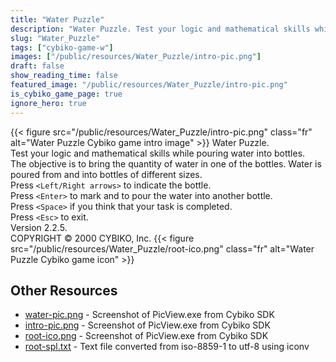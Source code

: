 ```yaml
---
title: "Water Puzzle"
description: "Water Puzzle. Test your logic and mathematical skills while pouring water into bottles. The objective is to bring the quantity of water in one of the bottles. Water is poured from and into bottles of different sizes. Press `<Left/Right arrows>`  to indicate the bottle. Press ..."
slug: "Water_Puzzle"
tags: ["cybiko-game-w"]
images: ["/public/resources/Water_Puzzle/intro-pic.png"]
draft: false
show_reading_time: false
featured_image: "/public/resources/Water_Puzzle/intro-pic.png"
is_cybiko_game_page: true
ignore_hero: true
---
```

{{< figure src="/public/resources/Water_Puzzle/intro-pic.png" class="fr" alt="Water Puzzle Cybiko game intro image" >}}
Water Puzzle. \
Test your logic and mathematical skills while pouring water into bottles. \
The objective is to bring the quantity of water in one of the bottles. Water is poured from and into bottles of different sizes. \
Press `<Left/Right arrows>`  to indicate the bottle. \
Press `<Enter>`  to mark and to pour the water into another bottle. \
Press `<Space>`  if you think that your task is completed. \
Press `<Esc>`  to exit. \
Version 2.2.5. \
COPYRIGHT © 2000 CYBIKO, Inc. {{< figure src="/public/resources/Water_Puzzle/root-ico.png" class="fr" alt="Water Puzzle Cybiko game icon" >}}

## Other Resources
* [water-pic.png](/public/resources/Water_Puzzle/water-pic.png) - Screenshot of PicView.exe from Cybiko SDK
* [intro-pic.png](/public/resources/Water_Puzzle/intro-pic.png) - Screenshot of PicView.exe from Cybiko SDK
* [root-ico.png](/public/resources/Water_Puzzle/root-ico.png) - Screenshot of PicView.exe from Cybiko SDK
* [root-spl.txt](/public/resources/Water_Puzzle/root-spl.txt) - Text file converted from iso-8859-1 to utf-8 using iconv
